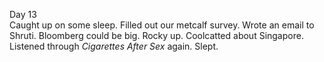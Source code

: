Day 13  
Caught up on some sleep. Filled out our metcalf survey. Wrote an email to Shruti. Bloomberg could be big. Rocky up. Coolcatted about Singapore. Listened through *Cigarettes After Sex* again. Slept.
